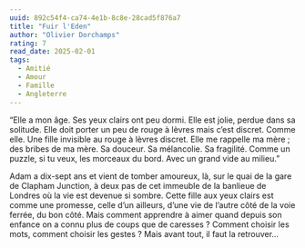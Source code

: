 ```yaml
---
uuid: 892c54f4-ca74-4e1b-8c8e-28cad5f876a7
title: "Fuir l'Eden"
author: "Olivier Dorchamps"
rating: 7
read_date: 2025-02-01
tags:
  - Amitié
  - Amour
  - Famille
  - Angleterre
---
```


“Elle a mon âge. Ses yeux clairs ont peu dormi. Elle est jolie, perdue dans sa solitude. Elle doit porter un peu de rouge à lèvres mais c’est discret. Comme elle. Une fille invisible au rouge à lèvres discret. Elle me rappelle ma mère ; des bribes de ma mère. Sa douceur. Sa mélancolie. Sa fragilité. Comme un puzzle, si tu veux, les morceaux du bord. Avec un grand vide au milieu.”

Adam a dix-sept ans et vient de tomber amoureux, là, sur le quai de la gare de Clapham Junction, à deux pas de cet immeuble de la banlieue de Londres où la vie est devenue si sombre. Cette fille aux yeux clairs est comme une promesse, celle d’un ailleurs, d’une vie de l’autre côté de la voie ferrée, du bon côté. Mais comment apprendre à aimer quand depuis son enfance on a connu plus de coups que de caresses ? Comment choisir les mots, comment choisir les gestes ?
Mais avant tout, il faut la retrouver…
